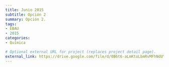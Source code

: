 ```yaml
---
title: Junio 2015
subtitle: Opción 2
summary: Opción 2.
tags:
- EBAU
- 2015
categories:
- Química

# Optional external URL for project (replaces project detail page).
external_link: https://drive.google.com/file/d/0B6t6-aLmKtoLbmRvMFhNdUY4cG8/view
---
```

